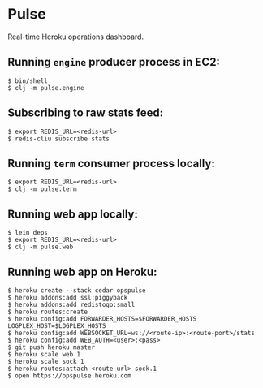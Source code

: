 # Pulse

Real-time Heroku operations dashboard.

## Running `engine` producer process in EC2:

    $ bin/shell
    $ clj -m pulse.engine

## Subscribing to raw stats feed:

    $ export REDIS_URL=<redis-url>
    $ redis-cliu subscribe stats

## Running `term` consumer process locally:

    $ export REDIS_URL=<redis-url>
    $ clj -m pulse.term

## Running web app locally:

    $ lein deps
    $ export REDIS_URL=<redis-url>
    $ clj -m pulse.web

## Running web app on Heroku:

    $ heroku create --stack cedar opspulse
    $ heroku addons:add ssl:piggyback
    $ heroku addons:add redistogo:small
    $ heroku routes:create
    $ heroku config:add FORWARDER_HOSTS=$FORWARDER_HOSTS LOGPLEX_HOST=$LOGPLEX_HOSTS
    $ heroku config:add WEBSOCKET_URL=ws://<route-ip>:<route-port>/stats
    $ heroku config:add WEB_AUTH=<user>:<pass>
    $ git push heroku master
    $ heroku scale web 1
    $ heroku scale sock 1
    $ heroku routes:attach <route-url> sock.1
    $ open https://opspulse.heroku.com
